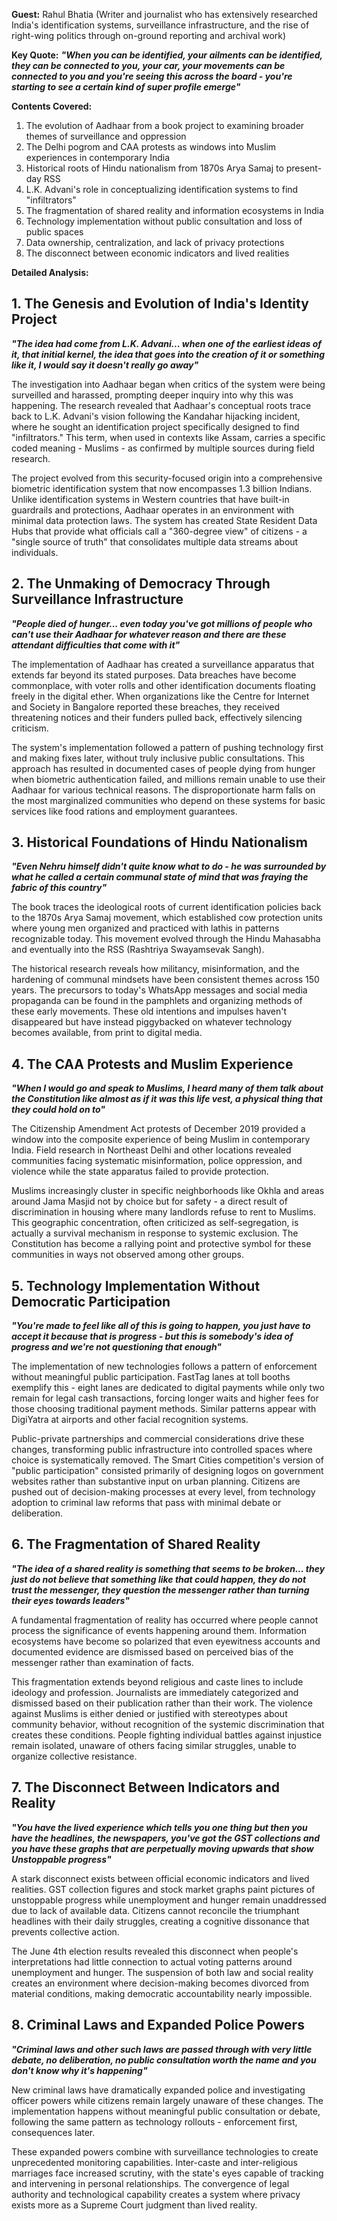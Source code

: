 **Guest:** Rahul Bhatia (Writer and journalist who has extensively researched India's identification systems, surveillance infrastructure, and the rise of right-wing politics through on-ground reporting and archival work)

**Key Quote:**
***"When you can be identified, your ailments can be identified, they can be connected to you, your car, your movements can be connected to you and you're seeing this across the board - you're starting to see a certain kind of super profile emerge"***

**Contents Covered:**
1. The evolution of Aadhaar from a book project to examining broader themes of surveillance and oppression
2. The Delhi pogrom and CAA protests as windows into Muslim experiences in contemporary India
3. Historical roots of Hindu nationalism from 1870s Arya Samaj to present-day RSS
4. L.K. Advani's role in conceptualizing identification systems to find "infiltrators"
5. The fragmentation of shared reality and information ecosystems in India
6. Technology implementation without public consultation and loss of public spaces
7. Data ownership, centralization, and lack of privacy protections
8. The disconnect between economic indicators and lived realities

**Detailed Analysis:**

## 1. The Genesis and Evolution of India's Identity Project

***"The idea had come from L.K. Advani... when one of the earliest ideas of it, that initial kernel, the idea that goes into the creation of it or something like it, I would say it doesn't really go away"***

The investigation into Aadhaar began when critics of the system were being surveilled and harassed, prompting deeper inquiry into why this was happening. The research revealed that Aadhaar's conceptual roots trace back to L.K. Advani's vision following the Kandahar hijacking incident, where he sought an identification project specifically designed to find "infiltrators." This term, when used in contexts like Assam, carries a specific coded meaning - Muslims - as confirmed by multiple sources during field research.

The project evolved from this security-focused origin into a comprehensive biometric identification system that now encompasses 1.3 billion Indians. Unlike identification systems in Western countries that have built-in guardrails and protections, Aadhaar operates in an environment with minimal data protection laws. The system has created State Resident Data Hubs that provide what officials call a "360-degree view" of citizens - a "single source of truth" that consolidates multiple data streams about individuals.

## 2. The Unmaking of Democracy Through Surveillance Infrastructure

***"People died of hunger... even today you've got millions of people who can't use their Aadhaar for whatever reason and there are these attendant difficulties that come with it"***

The implementation of Aadhaar has created a surveillance apparatus that extends far beyond its stated purposes. Data breaches have become commonplace, with voter rolls and other identification documents floating freely in the digital ether. When organizations like the Centre for Internet and Society in Bangalore reported these breaches, they received threatening notices and their funders pulled back, effectively silencing criticism.

The system's implementation followed a pattern of pushing technology first and making fixes later, without truly inclusive public consultations. This approach has resulted in documented cases of people dying from hunger when biometric authentication failed, and millions remain unable to use their Aadhaar for various technical reasons. The disproportionate harm falls on the most marginalized communities who depend on these systems for basic services like food rations and employment guarantees.

## 3. Historical Foundations of Hindu Nationalism

***"Even Nehru himself didn't quite know what to do - he was surrounded by what he called a certain communal state of mind that was fraying the fabric of this country"***

The book traces the ideological roots of current identification policies back to the 1870s Arya Samaj movement, which established cow protection units where young men organized and practiced with lathis in patterns recognizable today. This movement evolved through the Hindu Mahasabha and eventually into the RSS (Rashtriya Swayamsevak Sangh).

The historical research reveals how militancy, misinformation, and the hardening of communal mindsets have been consistent themes across 150 years. The precursors to today's WhatsApp messages and social media propaganda can be found in the pamphlets and organizing methods of these early movements. These old intentions and impulses haven't disappeared but have instead piggybacked on whatever technology becomes available, from print to digital media.

## 4. The CAA Protests and Muslim Experience

***"When I would go and speak to Muslims, I heard many of them talk about the Constitution like almost as if it was this life vest, a physical thing that they could hold on to"***

The Citizenship Amendment Act protests of December 2019 provided a window into the composite experience of being Muslim in contemporary India. Field research in Northeast Delhi and other locations revealed communities facing systematic misinformation, police oppression, and violence while the state apparatus failed to provide protection.

Muslims increasingly cluster in specific neighborhoods like Okhla and areas around Jama Masjid not by choice but for safety - a direct result of discrimination in housing where many landlords refuse to rent to Muslims. This geographic concentration, often criticized as self-segregation, is actually a survival mechanism in response to systemic exclusion. The Constitution has become a rallying point and protective symbol for these communities in ways not observed among other groups.

## 5. Technology Implementation Without Democratic Participation

***"You're made to feel like all of this is going to happen, you just have to accept it because that is progress - but this is somebody's idea of progress and we're not questioning that enough"***

The implementation of new technologies follows a pattern of enforcement without meaningful public participation. FastTag lanes at toll booths exemplify this - eight lanes are dedicated to digital payments while only two remain for legal cash transactions, forcing longer waits and higher fees for those choosing traditional payment methods. Similar patterns appear with DigiYatra at airports and other facial recognition systems.

Public-private partnerships and commercial considerations drive these changes, transforming public infrastructure into controlled spaces where choice is systematically removed. The Smart Cities competition's version of "public participation" consisted primarily of designing logos on government websites rather than substantive input on urban planning. Citizens are pushed out of decision-making processes at every level, from technology adoption to criminal law reforms that pass with minimal debate or deliberation.

## 6. The Fragmentation of Shared Reality

***"The idea of a shared reality is something that seems to be broken... they just do not believe that something like that could happen, they do not trust the messenger, they question the messenger rather than turning their eyes towards leaders"***

A fundamental fragmentation of reality has occurred where people cannot process the significance of events happening around them. Information ecosystems have become so polarized that even eyewitness accounts and documented evidence are dismissed based on perceived bias of the messenger rather than examination of facts.

This fragmentation extends beyond religious and caste lines to include ideology and profession. Journalists are immediately categorized and dismissed based on their publication rather than their work. The violence against Muslims is either denied or justified with stereotypes about community behavior, without recognition of the systemic discrimination that creates these conditions. People fighting individual battles against injustice remain isolated, unaware of others facing similar struggles, unable to organize collective resistance.

## 7. The Disconnect Between Indicators and Reality

***"You have the lived experience which tells you one thing but then you have the headlines, the newspapers, you've got the GST collections and you have these graphs that are perpetually moving upwards that show Unstoppable progress"***

A stark disconnect exists between official economic indicators and lived realities. GST collection figures and stock market graphs paint pictures of unstoppable progress while unemployment and hunger remain unaddressed due to lack of available data. Citizens cannot reconcile the triumphant headlines with their daily struggles, creating a cognitive dissonance that prevents collective action.

The June 4th election results revealed this disconnect when people's interpretations had little connection to actual voting patterns around unemployment and hunger. The suspension of both law and social reality creates an environment where decision-making becomes divorced from material conditions, making democratic accountability nearly impossible.

## 8. Criminal Laws and Expanded Police Powers

***"Criminal laws and other such laws are passed through with very little debate, no deliberation, no public consultation worth the name and you don't know why it's happening"***

New criminal laws have dramatically expanded police and investigating officer powers while citizens remain largely unaware of these changes. The implementation happens without meaningful public consultation or debate, following the same pattern as technology rollouts - enforcement first, consequences later.

These expanded powers combine with surveillance technologies to create unprecedented monitoring capabilities. Inter-caste and inter-religious marriages face increased scrutiny, with the state's eyes capable of tracking and intervening in personal relationships. The convergence of legal authority and technological capability creates a system where privacy exists more as a Supreme Court judgment than lived reality.